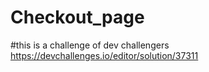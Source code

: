 # Checkout_page
#this is a challenge of dev challengers 
https://devchallenges.io/editor/solution/37311